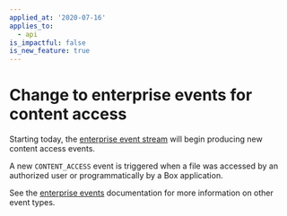 ```yaml
---
applied_at: '2020-07-16'
applies_to:
  - api
is_impactful: false
is_new_feature: true
---
```


# Change to enterprise events for content access

Starting today, the [enterprise event stream](g://events/enterprise-events/for-enterprise/) will
begin producing new content access events.

A new `CONTENT_ACCESS` event is triggered when a file was accessed by an
authorized user or programmatically by a Box application. 

See the [enterprise events](g://events/enterprise-events/for-enterprise/) documentation
for more information on other event types.
